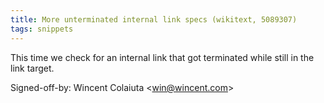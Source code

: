 ```yaml
---
title: More unterminated internal link specs (wikitext, 5089307)
tags: snippets
---
```


This time we check for an internal link that got terminated while still in the link target.

Signed-off-by: Wincent Colaiuta &lt;win@wincent.com&gt;
